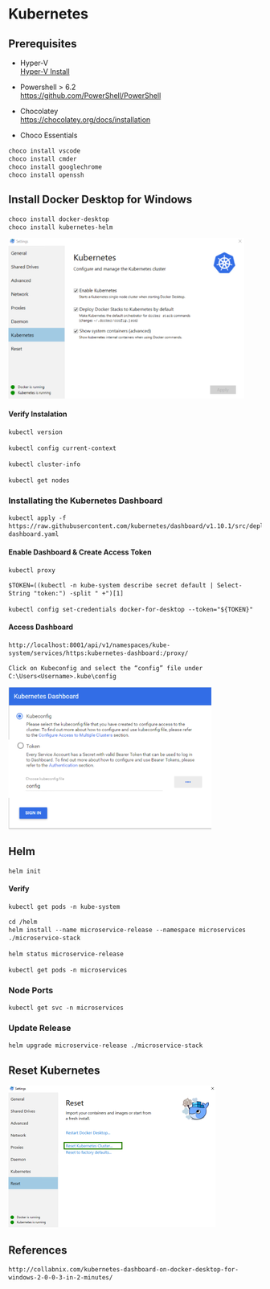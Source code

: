 # Kubernetes

## Prerequisites

- Hyper-V     
[Hyper-V Install](hyper-v.md)
- Powershell  > 6.2   
https://github.com/PowerShell/PowerShell

- Chocolatey   
https://chocolatey.org/docs/installation

- Choco Essentials
```
choco install vscode
choco install cmder
choco install googlechrome
choco install openssh
```

## Install Docker Desktop for Windows

```
choco install docker-desktop
choco install kubernetes-helm
```

![](images/docker-desktop.png)


#### Verify Instalation 

```
kubectl version

kubectl config current-context

kubectl cluster-info

kubectl get nodes
```

### Installating the Kubernetes Dashboard

```
kubectl apply -f https://raw.githubusercontent.com/kubernetes/dashboard/v1.10.1/src/deploy/recommended/kubernetes-dashboard.yaml
```

#### Enable Dashboard & Create Access Token

```
kubectl proxy
```

```
$TOKEN=((kubectl -n kube-system describe secret default | Select-String "token:") -split " +")[1]

kubectl config set-credentials docker-for-desktop --token="${TOKEN}"
```

#### Access Dashboard

```
http://localhost:8001/api/v1/namespaces/kube-system/services/https:kubernetes-dashboard:/proxy/ 
```

```
Click on Kubeconfig and select the “config” file under C:\Users<Username>.kube\config
```

![](images/kube-dashboard.png)

## Helm

```
helm init
```
#### Verify 

```
kubectl get pods -n kube-system
```

```
cd /helm
helm install --name microservice-release --namespace microservices ./microservice-stack

helm status microservice-release

kubectl get pods -n microservices
```

### Node Ports

```
kubectl get svc -n microservices
```

### Update Release
```
helm upgrade microservice-release ./microservice-stack
```

## Reset Kubernetes

![](images/kube-reset.png)

## References

```
http://collabnix.com/kubernetes-dashboard-on-docker-desktop-for-windows-2-0-0-3-in-2-minutes/
```
